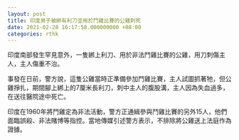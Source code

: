 ```yaml
---
layout: post
title: 印度男子被綁有利刀並用於鬥雞比賽的公雞刺死
date: 2021-02-28 16:17:58.000000000 +08:00
categories: rthk
---
```


印度南部發生罕見意外，一隻綁上利刀、用於非法鬥雞比賽的公雞，用刀刺傷主人，主人傷重不治。

事發在日前，警方說，這隻公雞當時正準備參加鬥雞比賽，主人試圖抓著牠，但公雞掙扎，期間腳上綁上的7厘米長利刀，刺中主人的腹股溝，主人因為失血過多，在送往醫院途中死亡。

印度在1960年將鬥雞定為非法活動，警方正通緝參與鬥雞比賽的另外15人，他們面臨誤殺、非法賭博等指控。當地傳媒引述警方表示，不排除將公雞送上法庭作為證據。
